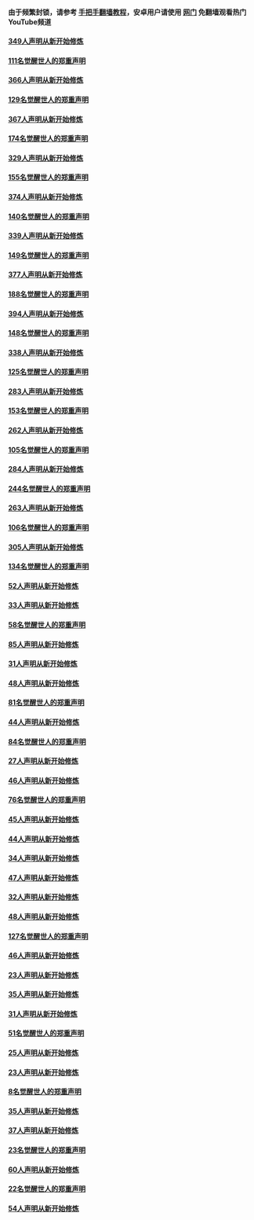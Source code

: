 #### 由于频繁封锁，请参考 [手把手翻墙教程](https://github.com/gfw-breaker/guides/wiki/)，安卓用户请使用 [网门](https://github.com/gfw-breaker/nogfw/blob/master/dl.md?t=06181301) 免翻墙观看热门YouTube频道 

#### [349人声明从新开始修炼](../pages/91/426969.md?t=06181301) 

#### [111名觉醒世人的郑重声明](../pages/91/426968.md?t=06181301) 

#### [366人声明从新开始修炼](../pages/91/426737.md?t=06181301) 

#### [129名觉醒世人的郑重声明](../pages/91/426736.md?t=06181301) 

#### [367人声明从新开始修炼](../pages/91/426421.md?t=06181301) 

#### [174名觉醒世人的郑重声明](../pages/91/426420.md?t=06181301) 

#### [329人声明从新开始修炼](../pages/91/426139.md?t=06181301) 

#### [155名觉醒世人的郑重声明](../pages/91/426138.md?t=06181301) 

#### [374人声明从新开始修炼](../pages/91/425811.md?t=06181301) 

#### [140名觉醒世人的郑重声明](../pages/91/425810.md?t=06181301) 

#### [339人声明从新开始修炼](../pages/91/425690.md?t=06181301) 

#### [149名觉醒世人的郑重声明](../pages/91/425689.md?t=06181301) 

#### [377人声明从新开始修炼](../pages/91/424867.md?t=06181301) 

#### [188名觉醒世人的郑重声明](../pages/91/424866.md?t=06181301) 

#### [394人声明从新开始修炼](../pages/91/423914.md?t=06181301) 

#### [148名觉醒世人的郑重声明](../pages/91/423913.md?t=06181301) 

#### [338人声明从新开始修炼](../pages/91/423540.md?t=06181301) 

#### [125名觉醒世人的郑重声明](../pages/91/423539.md?t=06181301) 

#### [283人声明从新开始修炼](../pages/91/423296.md?t=06181301) 

#### [153名觉醒世人的郑重声明](../pages/91/423295.md?t=06181301) 

#### [262人声明从新开始修炼](../pages/91/423004.md?t=06181301) 

#### [105名觉醒世人的郑重声明](../pages/91/423003.md?t=06181301) 

#### [284人声明从新开始修炼](../pages/91/422707.md?t=06181301) 

#### [244名觉醒世人的郑重声明](../pages/91/422706.md?t=06181301) 

#### [263人声明从新开始修炼](../pages/91/422553.md?t=06181301) 

#### [106名觉醒世人的郑重声明](../pages/91/422552.md?t=06181301) 

#### [305人声明从新开始修炼](../pages/91/422153.md?t=06181301) 

#### [134名觉醒世人的郑重声明](../pages/91/422152.md?t=06181301) 

#### [52人声明从新开始修炼](../pages/91/421846.md?t=06181301) 

#### [33人声明从新开始修炼](../pages/91/421804.md?t=06181301) 

#### [58名觉醒世人的郑重声明](../pages/91/421845.md?t=06181301) 

#### [85人声明从新开始修炼](../pages/91/421769.md?t=06181301) 

#### [31人声明从新开始修炼](../pages/91/421763.md?t=06181301) 

#### [48人声明从新开始修炼](../pages/91/421605.md?t=06181301) 

#### [81名觉醒世人的郑重声明](../pages/91/421656.md?t=06181301) 

#### [44人声明从新开始修炼](../pages/91/421544.md?t=06181301) 

#### [84名觉醒世人的郑重声明](../pages/91/421543.md?t=06181301) 

#### [27人声明从新开始修炼](../pages/91/421465.md?t=06181301) 

#### [46人声明从新开始修炼](../pages/91/421454.md?t=06181301) 

#### [76名觉醒世人的郑重声明](../pages/91/421453.md?t=06181301) 

#### [45人声明从新开始修炼](../pages/91/421452.md?t=06181301) 

#### [44人声明从新开始修炼](../pages/91/421422.md?t=06181301) 

#### [34人声明从新开始修炼](../pages/91/421322.md?t=06181301) 

#### [47人声明从新开始修炼](../pages/91/421264.md?t=06181301) 

#### [32人声明从新开始修炼](../pages/91/421225.md?t=06181301) 

#### [48人声明从新开始修炼](../pages/91/421202.md?t=06181301) 

#### [127名觉醒世人的郑重声明](../pages/91/421224.md?t=06181301) 

#### [46人声明从新开始修炼](../pages/91/421203.md?t=06181301) 

#### [23人声明从新开始修炼](../pages/91/421138.md?t=06181301) 

#### [35人声明从新开始修炼](../pages/91/421122.md?t=06181301) 

#### [31人声明从新开始修炼](../pages/91/421081.md?t=06181301) 

#### [51名觉醒世人的郑重声明](../pages/91/421080.md?t=06181301) 

#### [25人声明从新开始修炼](../pages/91/421020.md?t=06181301) 

#### [23人声明从新开始修炼](../pages/91/420884.md?t=06181301) 

#### [8名觉醒世人的郑重声明](../pages/91/420883.md?t=06181301) 

#### [35人声明从新开始修炼](../pages/91/420809.md?t=06181301) 

#### [37人声明从新开始修炼](../pages/91/420766.md?t=06181301) 

#### [23名觉醒世人的郑重声明](../pages/91/420765.md?t=06181301) 

#### [60人声明从新开始修炼](../pages/91/420727.md?t=06181301) 

#### [22名觉醒世人的郑重声明](../pages/91/420726.md?t=06181301) 

#### [54人声明从新开始修炼](../pages/91/420529.md?t=06181301) 

